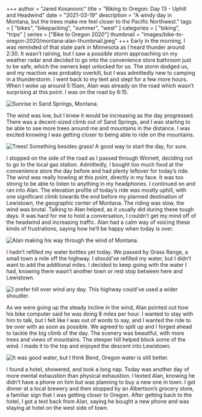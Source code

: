 +++
author = "Jared Kosanovic"
title = "Biking to Oregon: Day 13 - Uphill and Headwind"
date = "2021-03-19"
description = "A windy day in Montana, but the trees make me feel closer to the Pacific Northwest."
tags = [
    "bikes",
    "bikepacking",
    "summer",
    "west"
]
categories = [
    "biking",
    "trips"
]
series = ["Bike to Oregon 2020"]
thumbnail = "images/bike-to-oregon-2020/montana-alan-thumbnail.jpeg"
+++
Early in the morning, I was reminded of that state park in Minnesota as I heard thunder around 2:30.
It wasn’t raining, but I saw a possible storm approaching on my weather radar and decided to go into the convenience store bathroom just to be safe, which the owners kept unlocked for us.
The storm dodged us, and my reaction was probably overkill, but I was admittedly new to camping in a thunderstorm.
I went back to my tent and slept for a few more hours.
When I woke up around 5:15am, Alan was already on the road which wasn’t surprising at this point.
I was on the road by 6:15.

![Sunrise in Sand Springs, Montana.](/images/bike-to-oregon-2020/sand-springs-sunrise.jpg)

The wind was low, but I knew it would be increasing as the day progressed.
There was a decent-sized climb out of Sand Springs, and I was starting to be able to see more trees around me and mountains in the distance.
I was excited knowing I was getting closer to being able to ride on the mountains.

![Trees! Something besides grass! A good way to start the day, for sure.](/images/bike-to-oregon-2020/first-tree-sighting-montana.jpg)

I stopped on the side of the road as I passed through Winnett, deciding not to go to the local gas station.
Admittedly, I bought too much food at the convenience store the day before and had plenty leftover for today’s ride.
The wind was really howling at this point, directly in my face.
It was too strong to be able to listen to anything in my headphones.
I continued on and ran into Alan.
The elevation profile of today’s ride was mostly uphill, with one significant climb towards the end before my planned destination of Lewistown, the geographic center of Montana.
The riding was slow, the wind was brutal.
Talking to Alan helped, as it usually did during these tough days.
It was hard for me to hold a conversation, I couldn’t get my mind off of the headwind and increasing traffic.
Alan had a calm way of voicing these kinds of frustrations, saying how he’ll be happy when today is over.

![Alan making his way through the wind of Montana.](/images/bike-to-oregon-2020/montana-alan.jpg)

I hadn’t refilled my water bottles yet today.
We passed by Grass Range, a small town a mile off the highway.
I should’ve refilled my water, but I didn’t want to add the additional miles.
I decided to keep going with the water I had, knowing there wasn’t another town or rest stop between here and Lewistown.

![I prefer hill over wind any day. This highway could've used a wider shoudler.](/images/bike-to-oregon-2020/uphill-before-lewiston.jpg)

As we were going up the steady incline in the wind, Alan pointed out how his bike computer said he was doing 8 miles per hour.
I wanted to stay with him to talk, but I felt like I was out of words to say, and I wanted the ride to be over with as soon as possible.
We agreed to split up and I forged ahead to tackle the big climb of the day.
The scenery was beautiful, with more trees and views of mountains.
The steeper hill helped block some of the wind.
I made it to the top and enjoyed the descent into Lewistown.

![It was good water, but I think Bend, Oregon water is still better.](/images/bike-to-oregon-2020/welcome-to-lewistown.jpg)

I found a hotel, showered, and took a long nap.
Today was another day of more mental exhaustion than physical exhaustion.
I texted Alan, knowing he didn’t have a phone on him but was planning to buy a new one in town.
I got dinner at a local brewery and then stopped by an Albertson’s grocery store, a familiar sign that I was getting closer to Oregon.
After getting back to the hotel, I got a text back from Alan, saying he bought a new phone and was staying at hotel on the west side of town.